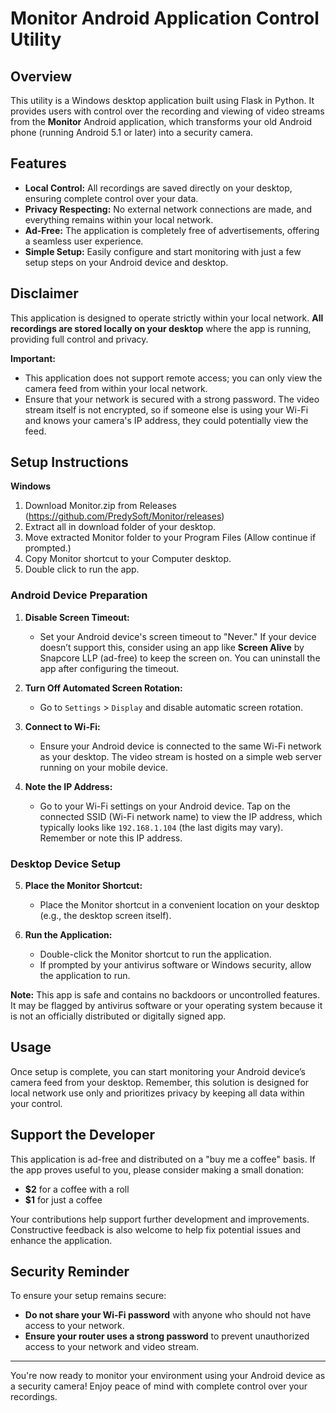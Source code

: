 # Monitor Android Application Control Utility

## Overview

This utility is a Windows desktop application built using Flask in Python. It provides users with control over the recording and viewing of video streams from the **Monitor** Android application, which transforms your old Android phone (running Android 5.1 or later) into a security camera.

## Features

- **Local Control:** All recordings are saved directly on your desktop, ensuring complete control over your data.
- **Privacy Respecting:** No external network connections are made, and everything remains within your local network.
- **Ad-Free:** The application is completely free of advertisements, offering a seamless user experience.
- **Simple Setup:** Easily configure and start monitoring with just a few setup steps on your Android device and desktop.

## Disclaimer

This application is designed to operate strictly within your local network. **All recordings are stored locally on your desktop** where the app is running, providing full control and privacy. 

**Important:**
- This application does not support remote access; you can only view the camera feed from within your local network.
- Ensure that your network is secured with a strong password. The video stream itself is not encrypted, so if someone else is using your Wi-Fi and knows your camera's IP address, they could potentially view the feed.

## Setup Instructions
**Windows**
1. Download Monitor.zip from Releases (https://github.com/PredySoft/Monitor/releases)
2. Extract all in download folder of your desktop.
3. Move extracted Monitor folder to your Program Files (Allow continue if prompted.)
4. Copy Monitor shortcut to your Computer desktop.
5. Double click to run the app.


### Android Device Preparation

1. **Disable Screen Timeout:**
   - Set your Android device's screen timeout to "Never." If your device doesn’t support this, consider using an app like **Screen Alive** by Snapcore LLP (ad-free) to keep the screen on. You can uninstall the app after configuring the timeout.

2. **Turn Off Automated Screen Rotation:**
   - Go to `Settings` > `Display` and disable automatic screen rotation.

3. **Connect to Wi-Fi:**
   - Ensure your Android device is connected to the same Wi-Fi network as your desktop. The video stream is hosted on a simple web server running on your mobile device.

4. **Note the IP Address:**
   - Go to your Wi-Fi settings on your Android device. Tap on the connected SSID (Wi-Fi network name) to view the IP address, which typically looks like `192.168.1.104` (the last digits may vary). Remember or note this IP address.

### Desktop Device Setup

5. **Place the Monitor Shortcut:**
   - Place the Monitor shortcut in a convenient location on your desktop (e.g., the desktop screen itself).

6. **Run the Application:**
   - Double-click the Monitor shortcut to run the application.
   - If prompted by your antivirus software or Windows security, allow the application to run.

**Note:** This app is safe and contains no backdoors or uncontrolled features. It may be flagged by antivirus software or your operating system because it is not an officially distributed or digitally signed app.

## Usage

Once setup is complete, you can start monitoring your Android device’s camera feed from your desktop. Remember, this solution is designed for local network use only and prioritizes privacy by keeping all data within your control.

## Support the Developer

This application is ad-free and distributed on a "buy me a coffee" basis. If the app proves useful to you, please consider making a small donation:
- **$2** for a coffee with a roll
- **$1** for just a coffee

Your contributions help support further development and improvements. Constructive feedback is also welcome to help fix potential issues and enhance the application.

## Security Reminder

To ensure your setup remains secure:
- **Do not share your Wi-Fi password** with anyone who should not have access to your network.
- **Ensure your router uses a strong password** to prevent unauthorized access to your network and video stream.

---

You're now ready to monitor your environment using your Android device as a security camera! Enjoy peace of mind with complete control over your recordings.
